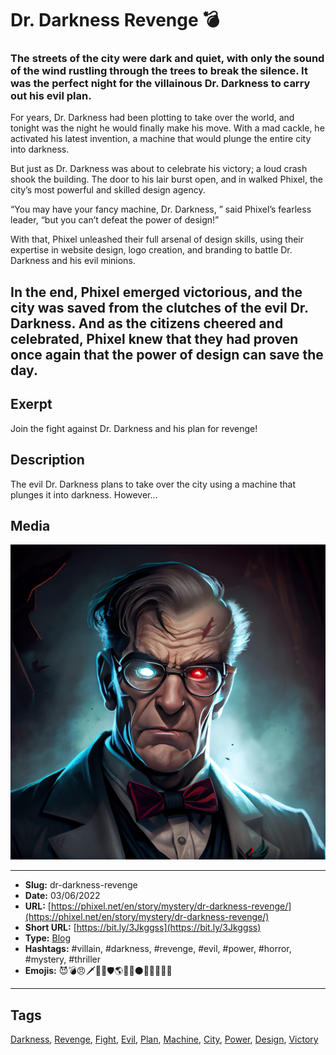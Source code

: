 # Dr. Darkness Revenge 💣
### The streets of the city were dark and quiet, with only the sound of the wind rustling through the trees to break the silence. It was the perfect night for the villainous Dr. Darkness to carry out his evil plan.

For years, Dr. Darkness had been plotting to take over the world, and tonight was the night he would finally make his move. With a mad cackle, he activated his latest invention, a machine that would plunge the entire city into darkness.

But just as Dr. Darkness was about to celebrate his victory; a loud crash shook the building. The door to his lair burst open, and in walked Phixel, the city’s most powerful and skilled design agency.

“You may have your fancy machine, Dr. Darkness, ” said Phixel’s fearless leader, “but you can’t defeat the power of design!”

With that, Phixel unleashed their full arsenal of design skills, using their expertise in website design, logo creation, and branding to battle Dr. Darkness and his evil minions.

In the end, Phixel emerged victorious, and the city was saved from the clutches of the evil Dr. Darkness. And as the citizens cheered and celebrated, Phixel knew that they had proven once again that the power of design can save the day.
------------
## Exerpt
Join the fight against Dr. Darkness and his plan for revenge!
## Description
The evil Dr. Darkness plans to take over the city using a machine that plunges it into darkness. However...
## Media
<img src="media/f1cfbf06/dr.darkness-revenge.jpg" loading="lazy"><br>

------------
- **Slug:** dr-darkness-revenge
- **Date:** 03/06/2022
- **URL:** [https://phixel.net/en/story/mystery/dr-darkness-revenge/](https://phixel.net/en/story/mystery/dr-darkness-revenge/)
- **Short URL:** [https://bit.ly/3Jkggss](https://bit.ly/3Jkggss)
- **Type:** [Blog](#blog)
- **Hashtags:** #villain, #darkness, #revenge, #evil, #power, #horror, #mystery, #thriller
- **Emojis:** 😈💣😠🗡️🦹🏾🛡️🌎🖤🌑⚫🌆🥷🏾🌖🕍

------------
## Tags
[Darkness](#darkness), [Revenge](#revenge), [Fight](#fight), [Evil](#evil), [Plan](#plan), [Machine](#machine), [City](#city), [Power](#power), [Design](#design), [Victory](#victory)
